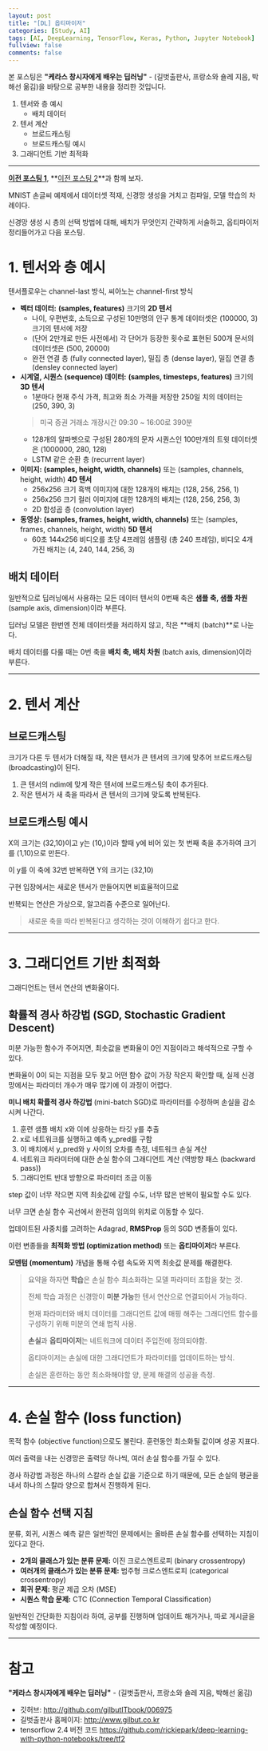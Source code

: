 ```yaml
---
layout: post
title: "[DL] 옵티마이저"
categories: [Study, AI]
tags: [AI, DeepLearning, TensorFlow, Keras, Python, Jupyter Notebook]
fullview: false
comments: false
---
```


본 포스팅은 **"케라스 창시자에게 배우는 딥러닝"** - (길벗출판사, 프랑소와 숄레 지음, 박해선 옮김)을 바탕으로 공부한 내용을 정리한 것입니다.

1. 텐서와 층 예시
    + 배치 데이터
2. 텐서 계산
    + 브로드캐스팅
    + 브로드캐스팅 예시
3. 그래디언트 기반 최적화

---

**[이전 포스팅 1](https://19tak.github.io/posts/02-dl/ "[02] DeepLearning, MNIST 손글씨 숫자 분류 문제")**, 
**[이전 포스팅 2](https://19tak.github.io/posts/03-dl/ "[03] DeepLearning, 활성화 함수")**과 함께 보자.

MNIST 손글씨 예제에서 데이터셋 적재, 신경망 생성을 거치고 컴파일, 모델 학습의 차례이다. 

신경망 생성 시 층의 선택 방법에 대해, 배치가 무엇인지 간략하게 서술하고, 옵티마이저 정리들어가고 다음 포스팅.

# 1. 텐서와 층 예시

텐서플로우는 channel-last 방식, 씨아노는 channel-first 방식

- **벡터 데이터:** **(samples, features)** 크기의 **2D 텐서**
    + 나이, 우편번호, 소득으로 구성된 10만명의 인구 통계 데이터셋은 (100000, 3) 크기의 텐서에 저장
    + (단어 2만개로 만든 사전에서) 각 단어가 등장한 횟수로 표현된 500개 문서의 데이터셋은 (500, 20000)
    + 완전 연결 층 (fully connected layer), 밀집 층 (dense layer), 밀집 연결 층 (densley connected layer)
- **시계열, 시퀀스 (sequence) 데이터:** **(samples, timesteps, features)** 크기의 **3D 텐서**
    + 1분마다 현재 주식 가격, 최고와 최소 가격을 저장한 250일 치의 데이터는 (250, 390, 3)
    > 미국 증권 거래소 개장시간 09:30 ~ 16:00로 390분
    + 128개의 알파벳으로 구성된 280개의 문자 시퀀스인 100만개의 트윗 데이터셋은 (1000000, 280, 128)
    + LSTM 같은 순환 층 (recurrent layer)
- **이미지:** **(samples, height, width, channels)** 또는 (samples, channels, height, width) **4D 텐서**
    + 256x256 크기 흑백 이미지에 대한 128개의 배치는 (128, 256, 256, 1)
    + 256x256 크기 컬러 이미지에 대한 128개의 배치는 (128, 256, 256, 3)
    + 2D 합성곱 층 (convolution layer)
- **동영상:** **(samples, frames, height, width, channels)** 또는 (samples, frames, channels, height, width) **5D 텐서**
    + 60초 144x256 비디오를 초당 4프레임 샘플링 (총 240 프레임), 비디오 4개 가진 배치는 (4, 240, 144, 256, 3)

## 배치 데이터

일반적으로 딥러닝에서 사용하는 모든 데이터 텐서의 0번째 축은 **샘플 축, 샘플 차원** (sample axis, dimension)이라 부른다.

딥러닝 모델은 한번엔 전체 데이터셋을 처리하지 않고, 작은 **배치 (batch)**로 나눈다.

배치 데이터를 다룰 때는 0번 축을 **배치 축, 배치 차원** (batch axis, dimension)이라 부른다.

---

# 2. 텐서 계산

## 브로드캐스팅

크기가 다른 두 텐서가 더해질 때, 작은 텐서가 큰 텐서의 크기에 맞추어 브로드캐스팅 (broadcasting)이 된다.

1. 큰 텐서의 ndim에 맞게 작은 텐서에 브로드캐스팅 축이 추가된다.
2. 작은 텐서가 새 축을 따라서 큰 텐서의 크기에 맞도록 반복된다.

## 브로드캐스팅 예시

X의 크기는 (32,10)이고 y는 (10,)이라 할때 y에 비어 있는 첫 번째 축을 추가하여 크기를 (1,10)으로 만든다.

이 y를 이 축에 32번 반복하면 Y의 크기는 (32,10)

구현 입장에서는 새로운 텐서가 만들어지면 비효율적이므로 

반복되는 연산은 가상으로, 알고리즘 수준으로 일어난다.

> 새로운 축을 따라 반복된다고 생각하는 것이 이해하기 쉽다고 한다. 

---

# 3. 그래디언트 기반 최적화

그래디언트는 텐서 연산의 변화율이다.

## 확률적 경사 하강법 (SGD, Stochastic Gradient Descent)

미분 가능한 함수가 주어지면, 최솟값을 변화율이 0인 지점이라고 해석적으로 구할 수 있다.

변화율이 0이 되는 지점을 모두 찾고 어떤 함수 값이 가장 작은지 확인할 때, 실제 신경망에서는 파라미터 개수가 매우 많기에 이 과정이 어렵다.

**미니 배치 확률적 경사 하강법** (mini-batch SGD)로 파라미터를 수정하며 손실을 감소시켜 나간다.

1. 훈련 샘플 배치 x와 이에 상응하는 타깃 y를 추출
2. x로 네트워크를 실행하고 예측 y_pred를 구함
3. 이 배치에서 y_pred와 y 사이의 오차를 측정, 네트워크 손실 계산
4. 네트워크 파라미터에 대한 손실 함수의 그래디언트 계산 (역방향 패스 (backward pass))
5. 그래디언트 반대 방향으로 파라미터 조금 이동

step 값이 너무 작으면 지역 최솟값에 갇힐 수도, 너무 많은 반복이 필요할 수도 있다.

너무 크면 손실 함수 곡선에서 완전히 임의의 위치로 이동할 수 있다.

업데이트된 사중치를 고려하는 Adagrad, **RMSProp** 등의 SGD 변종들이 있다. 

이런 변종들을 **최적화 방법 (optimization method)** 또는 **옵티마이저**라 부른다.

**모멘텀 (momentum)** 개념을 통해 수렴 속도와 지역 최솟값 문제를 해결한다.

> 요약을 하자면 **학습**은 손실 함수 최소화하는 모델 파라미터 조합을 찾는 것.
> 
> 전체 학습 과정은 신경망이 **미분 가능**한 텐서 연산으로 연결되어서 가능하다. 
> 
> 현재 파라미터와 배치 데이터를 그래디언트 값에 매핑 해주는 그래디언트 함수를 구성하기 위해 미분의 연쇄 법칙 사용.
> 
> **손실**과 **옵티마이저**는 네트워크에 데이터 주입전에 정의되야함.
> 
> 옵티마이저는 손실에 대한 그래디언트가 파라미터를 업데이트하는 방식.
> 
> 손실은 훈련하는 동안 최소화해야할 양, 문제 해결의 성공을 측정.

---

# 4. 손실 함수 (loss function)

목적 함수 (objective function)으로도 불린다. 훈련동안 최소화될 값이며 성공 지표다.

여러 출력을 내는 신경망은 출력당 하나씩, 여러 손실 함수를 가질 수 있다.

경사 하강법 과정은 하나의 스칼라 손실 값을 기준으로 하기 때문에, 모든 손실의 평균을 내서 하나의 스칼라 양으로 합쳐서 진행하게 된다.

## 손실 함수 선택 지침

분류, 회귀, 시퀀스 예측 같은 일반적인 문제에서는 올바른 손실 함수를 선택하는 지침이 있다고 한다.

- **2개의 클래스가 있는 분류 문제:** 이진 크로스엔트로피 (binary crossentropy)
- **여러개의 클래스가 있는 분류 문제:** 범주형 크로스엔트로피 (categorical crossentropy)
- **회귀 문제:** 평균 제곱 오차 (MSE)
- **시퀀스 학습 문제:** CTC (Connection Temporal Classification)

일반적인 간단화한 지침이라 하여, 공부를 진행하며 업데이트 해가거나, 따로 게시글을 작성할 예정이다.

---

# 참고

**"케라스 창시자에게 배우는 딥러닝"** - (길벗출판사, 프랑소와 숄레 지음, 박해선 옮김)

- 깃허브: <http://github.com/gilbutITbook/006975>
- 길벗출판사 홈페이지: <http://www.gilbut.co.kr>
- tensorflow 2.4 버전 코드 <https://github.com/rickiepark/deep-learning-with-python-notebooks/tree/tf2>